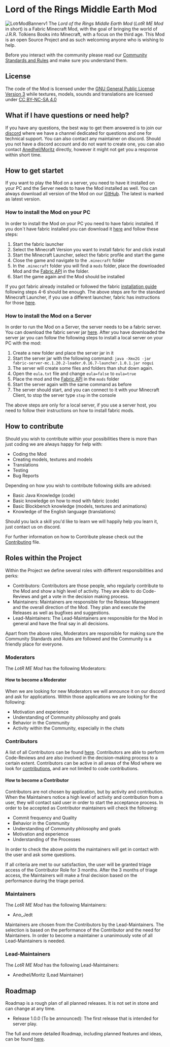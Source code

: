 # Lord of the Rings Middle Earth Mod
![LotrModBannerv1](https://github.com/user-attachments/assets/c0394c6c-ad56-4576-b0dd-dabd99106ab7)
The *Lord of the Rings Middle Earth Mod* (*LotR ME Mod* in short) is a Fabric Minecraft Mod, with the goal of bringing the world of J.R.R. Tolkiens Books into Minecraft, with a focus on the third age. 
This Mod is an open Source Project and as such welcoming anyone who is wishing to help. 

Before you interact with the community please read our [Community Standards and Rules](CODE_OF_CONDUCT.md) and make sure you understand them.

## License
The code of the Mod is licensed under the [GNU General Public License Version 3](LICENSE_GPL) while textures, models, sounds and translations are licensed under [CC BY-NC-SA 4.0](LICENSE_CC-BY-NC-SA)

## What if I have questions or need help?
If you have any questions, the best way to get them answered is to join our [discord](https://discord.com/invite/cQSpXR6bjz) where we have a channel dedicated for questions and one for technical support.
You can also contact any maintainer on discord.
Should you not have a discord account and do not want to create one, you can also contact [Anedhel/Moritz](mailto:moritz_rohleder+lotrmod@outlook.de) directly,
however it might not get you a response within short time.

## How to get startet
If you want to play the Mod on a server, you need to have it installed on your PC and the Server needs to have the Mod installed as well.
You can always download all version of the Mod on our [GitHub](https://github.com/Lord-of-the-Rings-Middle-Earth-Mod/Lord-of-the-Rings-Middle-Earth-Mod/releases).
The latest is marked as latest version.

### How to install the Mod on your PC
In order to install the Mod on your PC you need to have fabric installed.
If you don´t have fabric installed you can download it [here](https://fabricmc.net/use/installer/) and follow these steps:
1. Start the fabric launcher
2. Select the Minecraft Version you want to install fabric for and click install
3. Start the Minecraft Launcher, select the fabric profile and start the game
4. Close the game and navigate to the `.minecraft` folder
5. In the `.minecraft` folder you will find a `mods` folder, place the downloaded Mod and the [Fabric API](https://www.curseforge.com/minecraft/mc-mods/fabric-api) in the folder.
6. Start the game again and the Mod should be installed

If you got fabric already installed or followed the fabric [installation guide](https://docs.fabricmc.net/players/installing-fabric) following steps 4-6 should be enough.
The above steps are for the standard Minecraft Launcher, if you use a different launcher, fabric has instructions for those [here](https://fabricmc.net/use/installer/).

### How to install the Mod on a Server
In order to run the Mod on a Server, the server needs to be a fabric server. You can download the fabric server jar [here](https://fabricmc.net/use/server/).
After you have downloaded the server jar you can follow the following steps to install a local server on your PC with the mod:
1. Create a new folder and place the server jar in it
2. Start the server jar with the following command: `java -Xmx2G -jar fabric-server-mc.1.20.2-loader.0.16.7-launcher.1.0.1.jar nogui`
3. The server will create some files and folders than shut down again.
4. Open the `eula.txt` file and change `eula=false` to `eula=true`
5. Place the mod and the [Fabric API](https://www.curseforge.com/minecraft/mc-mods/fabric-api) in the `mods` folder
6. Start the server again with the same command as before
7. The server should start, and you can connect to it with your Minecraft Client, to stop the server type `stop` in the console

The above steps are only for a local server, if you use a server host, you need to follow their instructions on how to install fabric mods.

## How to contribute
Should you wish to contribute within your possibilities there is more than just coding we are always happy for help with:
- Coding the Mod
- Creating models, textures and models 
- Translations 
- Testing
- Bug Reports

Depending on how you wish to contribute following skills are advised:
- Basic Java Knowledge (code) 
- Basic knowledge on how to mod with fabric (code) 
- Basic Blockbench knowledge (models, textures and animations)
- Knowledge of the English language (translations)

Should you lack a skill you'd like to learn we will happily help you learn it, just contact us on discord. 

For further information on how to Contribute please check out the [Contributing](CONTRIBUTING.md) file.

## Roles within the Project
Within the Project we define several roles with different responsibilities and perks:
- Contributors: Contributors are those people, who regularly contribute to the Mod and show a high level of activity. They are able to do Code-Reviews and get a vote in the decision making process.
- Maintainers: Maintainers are responsible for the Release Management and the overall direction of the Mod. They plan and execute the Releases as well as bugfixes and suggestions.
- Lead-Maintainers: The Lead-Maintainers are responsible for the Mod in general and have the final say in all decisions.

Apart from the above roles, Moderators are responsible for making sure the Community Standards and Rules are followed and the Community is a friendly place for everyone.

### Moderators
The *LotR ME Mod* has the following Moderators:

#### How to become a Moderator
When we are looking for new Moderators we will announce it on our discord and ask for applications.
Within those applications we are looking for the following:
- Motivation and experience
- Understanding of Community philosophy and goals
- Behavior in the Community
- Activity within the Community, especially in the chats

### Contributors
A list of all Contributors can be found [here](CONTRIBUTORS.md).
Contributors are able to perform Code-Reviews and are also involved in the decision-making process to a certain extent.
Contributors can be active in all areas of the Mod where we look for [contributions](#how-to-contribute), and are not limited to code contributions.

#### How to become a Contributor
Contributors are not chosen by application, but by activity and contribution.
When the Maintainers notice a high level of activity and contribution from a user, they will contact said user in order to start the acceptance process.
In order to be accepted as Contributor maintainers will check the following:
- Commit frequency and Quality
- Behavior in the Community
- Understanding of Community philosophy and goals
- Motivation and experience
- Understanding of the Processes

In order to check the above points the maintainers will get in contact with the user and ask some questions.

If all criteria are met to our satisfaction, the user will be granted triage access of the Contributor Role for 3 months. 
After the 3 months of triage access, the Maintainers will make a final decision based on the performance during the triage period.

### Maintainers
The *LotR ME Mod* has the following Maintainers:
- Ano_Jedt

Maintainers are chosen from the Contributors by the Lead-Maintainers.
The selection is based on the performance of the Contributor and the need for Maintainers.
In order to become a maintainer a unanimously vote of all Lead-Maintainers is needed.

### Lead-Maintainers
The *LotR ME Mod* has the following Lead-Maintainers:
- Anedhel/Moritz (Lead Maintainer)


## Roadmap
Roadmap is a rough plan of all planned releases. It is not set in stone and can change at any time.
- Release 1.0.0 (To be announced): The first release that is intended for server play.

The full and more detailed Roadmap, including planned features and ideas, can be found [here](ROADMAP.md).
